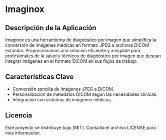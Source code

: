 # Imaginox

## Descripción de la Aplicación
Imaginox es una herramienta de diagnóstico por imagen que simplifica la conversión de imágenes médicas en formato JPEG a archivos DICOM estándar. Proporcionamos una solución eficiente y amigable para profesionales de la salud y técnicos de diagnóstico por imagen que desean integrar imágenes en el formato DICOM en sus flujos de trabajo.

## Características Clave
- Conversión sencilla de imágenes JPEG a DICOM.
- Personalización de metadatos DICOM según las necesidades clínicas.
- Integración con sistemas de imágenes médicas.

## Licencia
Este proyecto se distribuye bajo [MIT]. Consulta el archivo LICENSE para más información.
